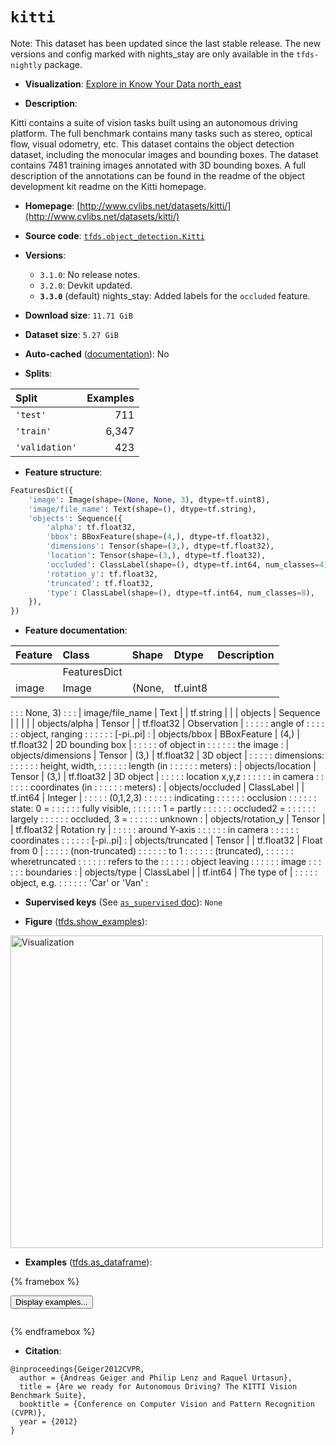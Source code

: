 <div itemscope itemtype="http://schema.org/Dataset">
  <div itemscope itemprop="includedInDataCatalog" itemtype="http://schema.org/DataCatalog">
    <meta itemprop="name" content="TensorFlow Datasets" />
  </div>
  <meta itemprop="name" content="kitti" />
  <meta itemprop="description" content="Kitti contains a suite of vision tasks built using an autonomous driving&#10;platform. The full benchmark contains many tasks such as stereo, optical flow,&#10;visual odometry, etc. This dataset contains the object detection dataset,&#10;including the monocular images and bounding boxes. The dataset contains 7481&#10;training images annotated with 3D bounding boxes. A full description of the&#10;annotations can be found in the readme of the object development kit readme on&#10;the Kitti homepage.&#10;&#10;To use this dataset:&#10;&#10;```python&#10;import tensorflow_datasets as tfds&#10;&#10;ds = tfds.load(&#x27;kitti&#x27;, split=&#x27;train&#x27;)&#10;for ex in ds.take(4):&#10;  print(ex)&#10;```&#10;&#10;See [the guide](https://www.tensorflow.org/datasets/overview) for more&#10;informations on [tensorflow_datasets](https://www.tensorflow.org/datasets).&#10;&#10;&lt;img src=&quot;https://storage.googleapis.com/tfds-data/visualization/fig/kitti-3.3.0.png&quot; alt=&quot;Visualization&quot; width=&quot;500px&quot;&gt;&#10;&#10;" />
  <meta itemprop="url" content="https://www.tensorflow.org/datasets/catalog/kitti" />
  <meta itemprop="sameAs" content="http://www.cvlibs.net/datasets/kitti/" />
  <meta itemprop="citation" content="@inproceedings{Geiger2012CVPR,&#10;  author = {Andreas Geiger and Philip Lenz and Raquel Urtasun},&#10;  title = {Are we ready for Autonomous Driving? The KITTI Vision Benchmark Suite},&#10;  booktitle = {Conference on Computer Vision and Pattern Recognition (CVPR)},&#10;  year = {2012}&#10;}" />
</div>

# `kitti`


Note: This dataset has been updated since the last stable release. The new
versions and config marked with
<span class="material-icons" title="Available only in the tfds-nightly package">nights_stay</span>
are only available in the `tfds-nightly` package.

*   **Visualization**:
    <a class="button button-with-icon" href="https://knowyourdata-tfds.withgoogle.com/#tab=STATS&dataset=kitti">
    Explore in Know Your Data
    <span class="material-icons icon-after" aria-hidden="true"> north_east
    </span> </a>

*   **Description**:

Kitti contains a suite of vision tasks built using an autonomous driving
platform. The full benchmark contains many tasks such as stereo, optical flow,
visual odometry, etc. This dataset contains the object detection dataset,
including the monocular images and bounding boxes. The dataset contains 7481
training images annotated with 3D bounding boxes. A full description of the
annotations can be found in the readme of the object development kit readme on
the Kitti homepage.

*   **Homepage**:
    [http://www.cvlibs.net/datasets/kitti/](http://www.cvlibs.net/datasets/kitti/)

*   **Source code**:
    [`tfds.object_detection.Kitti`](https://github.com/tensorflow/datasets/tree/master/tensorflow_datasets/object_detection/kitti.py)

*   **Versions**:

    *   `3.1.0`: No release notes.
    *   `3.2.0`: Devkit updated.
    *   **`3.3.0`** (default)
        <span class="material-icons" title="Available only in the tfds-nightly package">nights_stay</span>:
        Added labels for the `occluded` feature.

*   **Download size**: `11.71 GiB`

*   **Dataset size**: `5.27 GiB`

*   **Auto-cached**
    ([documentation](https://www.tensorflow.org/datasets/performances#auto-caching)):
    No

*   **Splits**:

Split          | Examples
:------------- | -------:
`'test'`       | 711
`'train'`      | 6,347
`'validation'` | 423

*   **Feature structure**:

```python
FeaturesDict({
    'image': Image(shape=(None, None, 3), dtype=tf.uint8),
    'image/file_name': Text(shape=(), dtype=tf.string),
    'objects': Sequence({
        'alpha': tf.float32,
        'bbox': BBoxFeature(shape=(4,), dtype=tf.float32),
        'dimensions': Tensor(shape=(3,), dtype=tf.float32),
        'location': Tensor(shape=(3,), dtype=tf.float32),
        'occluded': ClassLabel(shape=(), dtype=tf.int64, num_classes=4),
        'rotation_y': tf.float32,
        'truncated': tf.float32,
        'type': ClassLabel(shape=(), dtype=tf.int64, num_classes=8),
    }),
})
```

*   **Feature documentation**:

| Feature            | Class        | Shape    | Dtype      | Description     |
| :----------------- | :----------- | :------- | :--------- | :-------------- |
|                    | FeaturesDict |          |            |                 |
| image              | Image        | (None,   | tf.uint8   |                 |
:                    :              : None, 3) :            :                 :
| image/file_name    | Text         |          | tf.string  |                 |
| objects            | Sequence     |          |            |                 |
| objects/alpha      | Tensor       |          | tf.float32 | Observation     |
:                    :              :          :            : angle of        :
:                    :              :          :            : object, ranging :
:                    :              :          :            : [-pi..pi]       :
| objects/bbox       | BBoxFeature  | (4,)     | tf.float32 | 2D bounding box |
:                    :              :          :            : of object in    :
:                    :              :          :            : the image       :
| objects/dimensions | Tensor       | (3,)     | tf.float32 | 3D object       |
:                    :              :          :            : dimensions\:    :
:                    :              :          :            : height, width,  :
:                    :              :          :            : length (in      :
:                    :              :          :            : meters)         :
| objects/location   | Tensor       | (3,)     | tf.float32 | 3D object       |
:                    :              :          :            : location x,y,z  :
:                    :              :          :            : in camera       :
:                    :              :          :            : coordinates (in :
:                    :              :          :            : meters)         :
| objects/occluded   | ClassLabel   |          | tf.int64   | Integer         |
:                    :              :          :            : (0,1,2,3)       :
:                    :              :          :            : indicating      :
:                    :              :          :            : occlusion       :
:                    :              :          :            : state\: 0 =     :
:                    :              :          :            : fully visible,  :
:                    :              :          :            : 1 = partly      :
:                    :              :          :            : occluded2 =     :
:                    :              :          :            : largely         :
:                    :              :          :            : occluded, 3 =   :
:                    :              :          :            : unknown         :
| objects/rotation_y | Tensor       |          | tf.float32 | Rotation ry     |
:                    :              :          :            : around Y-axis   :
:                    :              :          :            : in camera       :
:                    :              :          :            : coordinates     :
:                    :              :          :            : [-pi..pi]       :
| objects/truncated  | Tensor       |          | tf.float32 | Float from 0    |
:                    :              :          :            : (non-truncated) :
:                    :              :          :            : to 1            :
:                    :              :          :            : (truncated),    :
:                    :              :          :            : wheretruncated  :
:                    :              :          :            : refers to the   :
:                    :              :          :            : object leaving  :
:                    :              :          :            : image           :
:                    :              :          :            : boundaries      :
| objects/type       | ClassLabel   |          | tf.int64   | The type of     |
:                    :              :          :            : object, e.g.    :
:                    :              :          :            : 'Car' or 'Van'  :

*   **Supervised keys** (See
    [`as_supervised` doc](https://www.tensorflow.org/datasets/api_docs/python/tfds/load#args)):
    `None`

*   **Figure**
    ([tfds.show_examples](https://www.tensorflow.org/datasets/api_docs/python/tfds/visualization/show_examples)):

<img src="https://storage.googleapis.com/tfds-data/visualization/fig/kitti-3.3.0.png" alt="Visualization" width="500px">

*   **Examples**
    ([tfds.as_dataframe](https://www.tensorflow.org/datasets/api_docs/python/tfds/as_dataframe)):

<!-- mdformat off(HTML should not be auto-formatted) -->

{% framebox %}

<button id="displaydataframe">Display examples...</button>
<div id="dataframecontent" style="overflow-x:auto"></div>
<script>
const url = "https://storage.googleapis.com/tfds-data/visualization/dataframe/kitti-3.3.0.html";
const dataButton = document.getElementById('displaydataframe');
dataButton.addEventListener('click', async () => {
  // Disable the button after clicking (dataframe loaded only once).
  dataButton.disabled = true;

  const contentPane = document.getElementById('dataframecontent');
  try {
    const response = await fetch(url);
    // Error response codes don't throw an error, so force an error to show
    // the error message.
    if (!response.ok) throw Error(response.statusText);

    const data = await response.text();
    contentPane.innerHTML = data;
  } catch (e) {
    contentPane.innerHTML =
        'Error loading examples. If the error persist, please open '
        + 'a new issue.';
  }
});
</script>

{% endframebox %}

<!-- mdformat on -->

*   **Citation**:

```
@inproceedings{Geiger2012CVPR,
  author = {Andreas Geiger and Philip Lenz and Raquel Urtasun},
  title = {Are we ready for Autonomous Driving? The KITTI Vision Benchmark Suite},
  booktitle = {Conference on Computer Vision and Pattern Recognition (CVPR)},
  year = {2012}
}
```

